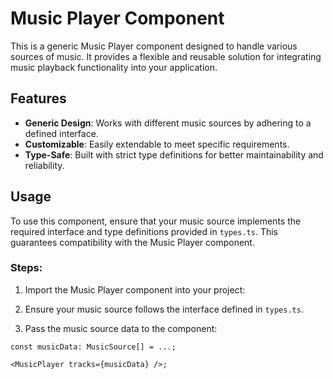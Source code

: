 # Music Player Component

This is a generic Music Player component designed to handle various sources of music. It provides a flexible and reusable solution for integrating music playback functionality into your application.

## Features

- **Generic Design**: Works with different music sources by adhering to a defined interface.
- **Customizable**: Easily extendable to meet specific requirements.
- **Type-Safe**: Built with strict type definitions for better maintainability and reliability.

## Usage

To use this component, ensure that your music source implements the required interface and type definitions provided in `types.ts`. This guarantees compatibility with the Music Player component.

### Steps:

1. Import the Music Player component into your project:

2. Ensure your music source follows the interface defined in `types.ts`.

3. Pass the music source data to the component:
  ```tsx
  const musicData: MusicSource[] = ...;

  <MusicPlayer tracks={musicData} />;
  ```
